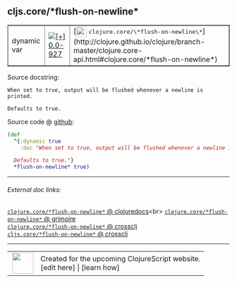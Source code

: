 ## cljs.core/\*flush-on-newline\*



 <table border="1">
<tr>
<td>dynamic var</td>
<td><a href="https://github.com/cljsinfo/cljs-api-docs/tree/0.0-927"><img valign="middle" alt="[+] 0.0-927" title="Added in 0.0-927" src="https://img.shields.io/badge/+-0.0--927-lightgrey.svg"></a> </td>
<td>
[<img height="24px" valign="middle" src="http://i.imgur.com/1GjPKvB.png"> <samp>clojure.core/\*flush-on-newline\*</samp>](http://clojure.github.io/clojure/branch-master/clojure.core-api.html#clojure.core/*flush-on-newline*)
</td>
</tr>
</table>







Source docstring:

```
When set to true, output will be flushed whenever a newline is printed.

Defaults to true.
```


Source code @ [github](https://github.com/clojure/clojurescript/blob/r3264/src/main/cljs/cljs/core.cljs#L41-L46):

```clj
(def
  ^{:dynamic true
    :doc "When set to true, output will be flushed whenever a newline is printed.

  Defaults to true."}
  *flush-on-newline* true)
```

<!--
Repo - tag - source tree - lines:

 <pre>
clojurescript @ r3264
└── src
    └── main
        └── cljs
            └── cljs
                └── <ins>[core.cljs:41-46](https://github.com/clojure/clojurescript/blob/r3264/src/main/cljs/cljs/core.cljs#L41-L46)</ins>
</pre>

-->

---



###### External doc links:

[`clojure.core/*flush-on-newline*` @ clojuredocs](http://clojuredocs.org/clojure.core/*flush-on-newline*)<br>
[`clojure.core/*flush-on-newline*` @ grimoire](http://conj.io/store/v1/org.clojure/clojure/1.7.0-beta3/clj/clojure.core/*flush-on-newline*/)<br>
[`clojure.core/*flush-on-newline*` @ crossclj](http://crossclj.info/fun/clojure.core/*flush-on-newline*.html)<br>
[`cljs.core/*flush-on-newline*` @ crossclj](http://crossclj.info/fun/cljs.core.cljs/*flush-on-newline*.html)<br>

---

 <table>
<tr><td>
<img valign="middle" align="right" width="48px" src="http://i.imgur.com/Hi20huC.png">
</td><td>
Created for the upcoming ClojureScript website.<br>
[edit here] | [learn how]
</td></tr></table>

[edit here]:https://github.com/cljsinfo/cljs-api-docs/blob/master/cljsdoc/cljs.core/STARflush-on-newlineSTAR.cljsdoc
[learn how]:https://github.com/cljsinfo/cljs-api-docs/wiki/cljsdoc-files

<!--

This information was too distracting to show to readers, but I'll leave it
commented here since it is helpful to:

- pretty-print the data used to generate this document
- and show how to retrieve that data



The API data for this symbol:

```clj
{:ns "cljs.core",
 :name "*flush-on-newline*",
 :history [["+" "0.0-927"]],
 :type "dynamic var",
 :full-name-encode "cljs.core/STARflush-on-newlineSTAR",
 :source {:code "(def\n  ^{:dynamic true\n    :doc \"When set to true, output will be flushed whenever a newline is printed.\n\n  Defaults to true.\"}\n  *flush-on-newline* true)",
          :title "Source code",
          :repo "clojurescript",
          :tag "r3264",
          :filename "src/main/cljs/cljs/core.cljs",
          :lines [41 46]},
 :full-name "cljs.core/*flush-on-newline*",
 :clj-symbol "clojure.core/*flush-on-newline*",
 :docstring "When set to true, output will be flushed whenever a newline is printed.\n\nDefaults to true."}

```

Retrieve the API data for this symbol:

```clj
;; from Clojure REPL
(require '[clojure.edn :as edn])
(-> (slurp "https://raw.githubusercontent.com/cljsinfo/cljs-api-docs/catalog/cljs-api.edn")
    (edn/read-string)
    (get-in [:symbols "cljs.core/*flush-on-newline*"]))
```

-->

